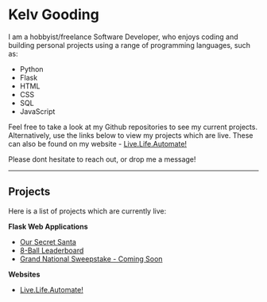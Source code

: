 # Kelv Gooding

I am a hobbyist/freelance Software Developer, who enjoys coding and building personal projects using a range of programming languages, such as:

* Python
* Flask
* HTML
* CSS
* SQL
* JavaScript

Feel free to take a look at my Github repositories to see my current projects. Alternatively, use the links below to view my projects which are live. These can also be found on my website - [Live.Life.Automate!](https://livelifeautomate.co.uk/)

Please dont hesitate to reach out, or drop me a message!

---

## **Projects**

Here is a list of projects which are currently live:

**Flask Web Applications**

* [Our Secret Santa](https://oursecretsanta.co.uk/)
* [8-Ball Leaderboard](https://eightball-leaderboard.onrender.com/)
* [Grand National Sweepstake - Coming Soon](https://oursecretsanta.co.uk/)

**Websites**

* [Live.Life.Automate!](https://livelifeautomate.co.uk/)

<!---
KGoodz93/KGoodz93 is a ✨ special ✨ repository because its `README.md` (this file) appears on your GitHub profile.
You can click the Preview link to take a look at your changes.
--->

